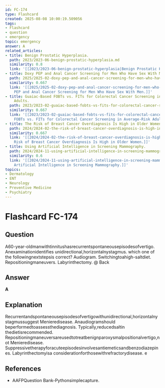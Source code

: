 ```yaml
---
id: FC-174
type: Flashcard
created: 2025-08-08 10:00:19.509056
tags:
- Flashcard
- question
- emergency
topic: emergency
answer: A
related_articles:
- title: Benign Prostatic Hyperplasia.
  path: 2023/2023-06-benign-prostatic-hyperplasia.md
  similarity: 0.8
  link: '[[2023/2023-06-benign-prostatic-hyperplasia|Benign Prostatic Hyperplasia.]]'
- title: Doxy PEP and Anal Cancer Screening for Men Who Have Sex With Men.
  path: 2025/2025-02-doxy-pep-and-anal-cancer-screening-for-men-who-have-sex-with.md
  similarity: 0.667
  link: '[[2025/2025-02-doxy-pep-and-anal-cancer-screening-for-men-who-have-sex-with|Doxy
    PEP and Anal Cancer Screening for Men Who Have Sex With Men.]]'
- title: Guaiac-Based FOBTs vs. FITs for Colorectal Cancer Screening in Average-Risk
    Adults.
  path: 2023/2023-02-guaiac-based-fobts-vs-fits-for-colorectal-cancer-screening-i.md
  similarity: 0.667
  link: '[[2023/2023-02-guaiac-based-fobts-vs-fits-for-colorectal-cancer-screening-i|Guaiac-Based
    FOBTs vs. FITs for Colorectal Cancer Screening in Average-Risk Adults.]]'
- title: The Risk of Breast Cancer Overdiagnosis Is High in Older Women.
  path: 2024/2024-02-the-risk-of-breast-cancer-overdiagnosis-is-high-in-older-wom.md
  similarity: 0.667
  link: '[[2024/2024-02-the-risk-of-breast-cancer-overdiagnosis-is-high-in-older-wom|The
    Risk of Breast Cancer Overdiagnosis Is High in Older Women.]]'
- title: Using Artificial Intelligence in Screening Mammography.
  path: 2024/2024-11-using-artificial-intelligence-in-screening-mammography.md
  similarity: 0.6
  link: '[[2024/2024-11-using-artificial-intelligence-in-screening-mammography|Using
    Artificial Intelligence in Screening Mammography.]]'
topics:
- Dermatology
- ENT
- Neurology
- Preventive Medicine
- Psychiatry
---
```


# Flashcard FC-174

## Question

A60-year-oldmanwithtinnitushasrecurrentspontaneousepisodesofvertigo. Anexaminationidentifies unidirectional,horizontalnystagmus. which one of the followingnextstepsis correct? Audiogram. Switchingtoahigh-saltdiet. Repositioningmaneuvers. Labyrinthectomy. @ Back

## Answer

**A**

## Explanation

Recurrentandspontaneousepisodesofvertigowithunidirectional,horizontalnystagmussuggest Menieredisease. Anaudiogramshould beperformedtoassessthediagnosis. Typically,reducedsaltin thedietisrecommended. Repositioningmaneuversareusedtotreatbenignparoxysmalpositionalvertigo,not Menieredisease. Suppressivetherapyforacuteepisodesinvolvesantiemeticsandbenzodiazepines. Labyrinthectomyisa considerationforthosewithrefractorydisease. e

## References

- AAFPQuestion Bank-Pythonsimplecapture.

